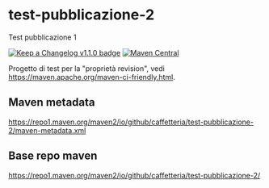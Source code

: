 # test-pubblicazione-2

Test pubblicazione 1

[![Keep a Changelog v1.1.0 badge](https://img.shields.io/badge/changelog-Keep%20a%20Changelog%20v1.1.0-%23E05735)](CHANGELOG.md)
[![Maven Central](https://img.shields.io/maven-central/v/io.github.caffetteria/test-pubblicazione-2.svg)](https://central.sonatype.com/artifact/io.github.caffetteria/test-pubblicazione-2)

Progetto di test per la "proprietà revision", 
vedi <https://maven.apache.org/maven-ci-friendly.html>.

## Maven metadata

<https://repo1.maven.org/maven2/io/github/caffetteria/test-pubblicazione-2/maven-metadata.xml>

## Base repo maven

<https://repo1.maven.org/maven2/io/github/caffetteria/test-pubblicazione-2/>
